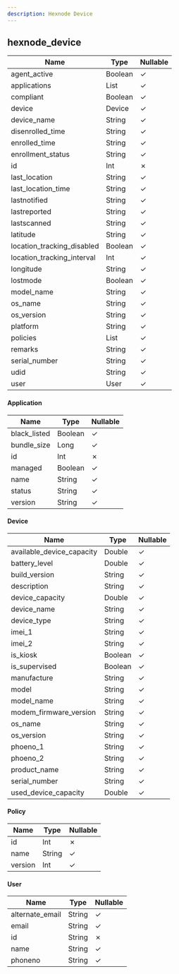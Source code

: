 ```yaml
---
description: Hexnode Device
---
```

hexnode_device
--------------

| **Name**                   | **Type**          | **Nullable** |
| -------------------------- | ----------------- | ------------ |
| agent_active               | Boolean           | &check;      |
| applications               | List<Application> | &check;      |
| compliant                  | Boolean           | &check;      |
| device                     | Device            | &check;      |
| device_name                | String            | &check;      |
| disenrolled_time           | String            | &check;      |
| enrolled_time              | String            | &check;      |
| enrollment_status          | String            | &check;      |
| id                         | Int               | &cross;      |
| last_location              | String            | &check;      |
| last_location_time         | String            | &check;      |
| lastnotified               | String            | &check;      |
| lastreported               | String            | &check;      |
| lastscanned                | String            | &check;      |
| latitude                   | String            | &check;      |
| location_tracking_disabled | Boolean           | &check;      |
| location_tracking_interval | Int               | &check;      |
| longitude                  | String            | &check;      |
| lostmode                   | Boolean           | &check;      |
| model_name                 | String            | &check;      |
| os_name                    | String            | &check;      |
| os_version                 | String            | &check;      |
| platform                   | String            | &check;      |
| policies                   | List<Policy>      | &check;      |
| remarks                    | String            | &check;      |
| serial_number              | String            | &check;      |
| udid                       | String            | &check;      |
| user                       | User              | &check;      |

#### Application
| **Name**     | **Type** | **Nullable** |
| ------------ | -------- | ------------ |
| black_listed | Boolean  | &check;      |
| bundle_size  | Long     | &check;      |
| id           | Int      | &cross;      |
| managed      | Boolean  | &check;      |
| name         | String   | &check;      |
| status       | String   | &check;      |
| version      | String   | &check;      |

#### Device
| **Name**                  | **Type** | **Nullable** |
| ------------------------- | -------- | ------------ |
| available_device_capacity | Double   | &check;      |
| battery_level             | Double   | &check;      |
| build_version             | String   | &check;      |
| description               | String   | &check;      |
| device_capacity           | Double   | &check;      |
| device_name               | String   | &check;      |
| device_type               | String   | &check;      |
| imei_1                    | String   | &check;      |
| imei_2                    | String   | &check;      |
| is_kiosk                  | Boolean  | &check;      |
| is_supervised             | Boolean  | &check;      |
| manufacture               | String   | &check;      |
| model                     | String   | &check;      |
| model_name                | String   | &check;      |
| modem_firmware_version    | String   | &check;      |
| os_name                   | String   | &check;      |
| os_version                | String   | &check;      |
| phoeno_1                  | String   | &check;      |
| phoeno_2                  | String   | &check;      |
| product_name              | String   | &check;      |
| serial_number             | String   | &check;      |
| used_device_capacity      | Double   | &check;      |

#### Policy
| **Name** | **Type** | **Nullable** |
| -------- | -------- | ------------ |
| id       | Int      | &cross;      |
| name     | String   | &check;      |
| version  | Int      | &check;      |

#### User
| **Name**        | **Type** | **Nullable** |
| --------------- | -------- | ------------ |
| alternate_email | String   | &check;      |
| email           | String   | &check;      |
| id              | String   | &cross;      |
| name            | String   | &check;      |
| phoneno         | String   | &check;      |
